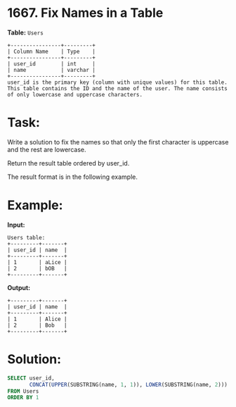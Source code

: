 # 1667. Fix Names in a Table

**Table:** ```Users```

```
+----------------+---------+
| Column Name    | Type    |
+----------------+---------+
| user_id        | int     |
| name           | varchar |
+----------------+---------+
user_id is the primary key (column with unique values) for this table.
This table contains the ID and the name of the user. The name consists of only lowercase and uppercase characters.
```

# **Task:**

Write a solution to fix the names so that only the first character is uppercase and the rest are lowercase.

Return the result table ordered by user_id.

The result format is in the following example.

# **Example:**

**Input:**

```
Users table:
+---------+-------+
| user_id | name  |
+---------+-------+
| 1       | aLice |
| 2       | bOB   |
+---------+-------+
```

**Output:**

```
+---------+-------+
| user_id | name  |
+---------+-------+
| 1       | Alice |
| 2       | Bob   |
+---------+-------+
```

# **Solution:**

``` SQL
SELECT user_id,
       CONCAT(UPPER(SUBSTRING(name, 1, 1)), LOWER(SUBSTRING(name, 2))) AS name
FROM Users
ORDER BY 1
```
